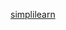 [simplilearn](https://accounts.simplilearn.com/user/login?redirect_url=https%3A%2F%2Flms.simplilearn.com%2F)